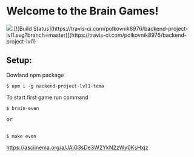 
<h1>Welcome to the Brain Games!</h1>

<p><a href="https://codeclimate.com/github/codeclimate/codeclimate/maintainability"><img src="https://api.codeclimate.com/v1/badges/a99a88d28ad37a79dbf6/maintainability" /></a> 
[![Build Status](https://travis-ci.com/polkovnik8976/backend-project-lvl1.svg?branch=master)](https://travis-ci.com/polkovnik8976/backend-project-lvl1)</p>


<h2>Setup:</h2> 
<p>Dowland npm package<p>
<pre>
<code>$ npm i -g nackend-project-lvl1-tema</code>
</pre>
<p>To start first game run command</p>
<pre>
<code>$ brain-even</code>
<p>or</p>
<code>$ make even</code>
</pre>

https://asciinema.org/a/JAjG3sDe3W2YkN2zWy0KsHxjz
